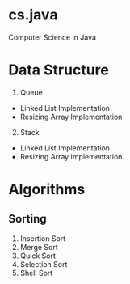 # cs.java
Computer Science in Java

# Data Structure 
1. Queue
  - Linked List Implementation
  - Resizing Array Implementation
2. Stack 
  - Linked List Implementation
  - Resizing Array Implementation

# Algorithms
## Sorting
1. Insertion Sort
2. Merge Sort
3. Quick Sort
4. Selection Sort
5. Shell Sort